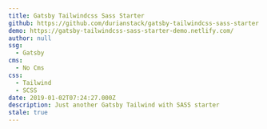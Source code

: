 ```yaml
---
title: Gatsby Tailwindcss Sass Starter
github: https://github.com/durianstack/gatsby-tailwindcss-sass-starter
demo: https://gatsby-tailwindcss-sass-starter-demo.netlify.com/
author: null
ssg:
  - Gatsby
cms:
  - No Cms
css:
  - Tailwind
  - SCSS
date: 2019-01-02T07:24:27.000Z
description: Just another Gatsby Tailwind with SASS starter
stale: true
---
```


